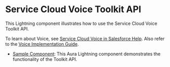 # Service Cloud Voice Toolkit API

This Lightning component illustrates how to use the Service Cloud Voice Toolkit API.

To learn about Voice, see [Service Cloud Voice in Salesforce Help](https://help.salesforce.com/articleView?id=voice_about.htm&type=5). Also refer to the [Voice Implementation Guide](https://developer.salesforce.com/docs/atlas.en-us.voice_developer_guide.meta/voice_developer_guide/voice_intro.htm).

* [Sample Component](SampleComponent/): This Aura Lightning component demonstrates the functionality of the Toolkit API.
